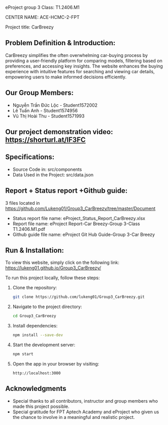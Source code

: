 eProject group 3
Class: T1.2406.M1

CENTER NAME: ACE-HCMC-2-FPT

Project title: CarBreezy

## Problem Definition & Introduction: 

CarBreezy simplifies the often overwhelming car-buying process by providing a user-friendly platform for comparing models, filtering based on preferences, and accessing key insights. The website enhances the buying experience with intuitive features for searching and viewing car details, empowering users to make informed decisions efficiently.

## Our Group Members:

- Nguyễn Trần Đức Lộc - Student1572002
- Lê Tuấn Anh         - Student1574956
- Vũ Thị Hoài Thu     - Student1571993

## Our project demonstration video: https://shorturl.at/lF3FC

## Specifications:
- Source Code in: src/components
- Data Used in the Project: src/data.json

## Report + Status report +Github guide:
3 files located in https://github.com/Lukeng01/Group3_CarBreezy/tree/master/Document
- Status report file name: eProject_Status_Report_CarBreezy.xlsx
- Report file name: eProject Report-Car Breezy-Group 3-Class T1.2406.M1.pdf
- Github guide file name: eProject Git Hub Guide-Group 3-Car Breezy 

## Run & Installation:
To view this website, simply click on the following link: https://lukeng01.github.io/Group3_CarBreezy/ 

To run this project locally, follow these steps:

1. Clone the repository:
   ```bash
   git clone https://github.com/lukeng01/Group3_CarBreezy.git
   ```

2. Navigate to the project directory:
   ```bash
   cd Group3_CarBreezy
   ```

3. Install dependencies:
   ```bash
   npm install --save-dev
   ```

4. Start the development server:
   ```bash
   npm start
   ```

5. Open the app in your browser by visiting:
   ```
   http://localhost:3000
   ```

## Acknowledgments

- Special thanks to all contributors, instructor and group members who made this project possible.
- Special gratitude for FPT Aptech Academy and eProject who given us the chance to involve in a meaningful and realistic project.
